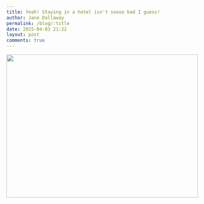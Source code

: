 ```yaml
---
title: Yeah! Staying in a hotel isn't soooo bad I guess!
author: Jane Dallaway
permalink: /blog/:title
date: 2015-04-03 21:22
layout: post
comments: true
---
```


<div><a href="//static.skitters.dallaway.com/tp_IMG_0134.JPG"><img src="//static.skitters.dallaway.com/tp_thumb_IMG_0134.JPG" width="500" height="375"/></a></div>



  




      
